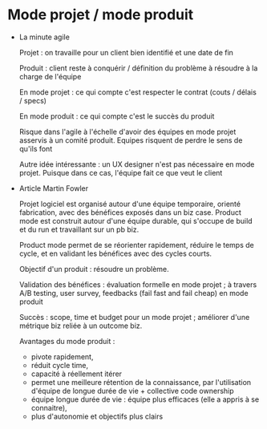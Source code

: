 # Mode projet / mode produit

- La minute agile
    
    Projet : on travaille pour un client bien identifié et une date de fin
    
    Produit : client reste à conquérir / définition du problème à résoudre à la charge de l'équipe
    
    En mode projet : ce qui compte c'est respecter le contrat (couts / délais / specs)
    
    En mode produit : ce qui compte c'est le succès du produit
    
    Risque dans l'agile à l'échelle d'avoir des équipes en mode projet asservis à un comité produit. Equipes risquent de perdre le sens de qu'ils font
    
    Autre idée intéressante : un UX designer n'est pas nécessaire en mode projet. Puisque dans ce cas, l'équipe fait ce que veut le client
    
- Article Martin Fowler
    
    Projet logiciel est organisé autour d'une équipe temporaire, orienté fabrication, avec des bénéfices exposés dans un biz case. Product mode est construit autour d'une équipe durable, qui s'occupe de build et du run et travaillant sur un pb biz. 
    
    Product mode permet de se réorienter rapidement, réduire le temps de cycle, et en validant les bénéfices avec des cycles courts. 
    
    Objectif d'un produit : résoudre un problème. 
    
    Validation des bénéfices : évaluation formelle en mode projet ; à travers A/B testing, user survey, feedbacks (fail fast and fail cheap) en mode produit
    
    Succès : scope, time et budget pour un mode projet ; améliorer d'une métrique biz reliée à un outcome biz. 
    
    Avantages du mode produit : 
    
    - pivote rapidement,
    - réduit cycle time,
    - capacité à réellement itérer
    - permet une meilleure rétention de la connaissance, par l'utilisation d'équipe de longue durée de vie + collective code ownership
    - équipe longue durée de vie : équipe plus efficaces (elle a appris à se connaitre),
    - plus d'autonomie et objectifs plus clairs